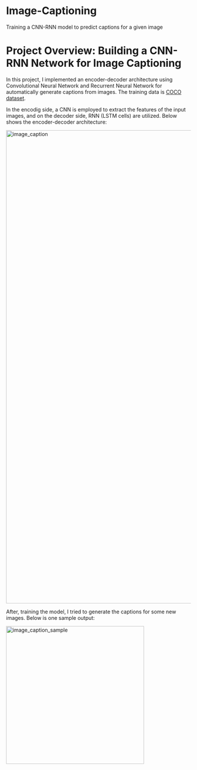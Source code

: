 # Image-Captioning
Training a CNN-RNN model to predict captions for a given image
# Project Overview: Building a CNN-RNN Network for Image Captioning
In this project, I implemented an encoder-decoder architecture using Convolutional Neural Network and Recurrent Neural Network for automatically generate captions from images. The training data is [COCO dataset](https://paperswithcode.com/dataset/coco).

In the encodig side, a CNN is employed to extract the features of the input images, and on the decoder side, RNN (LSTM cells) are utilized. Below shows the encoder-decoder architecture:





<img width="1291" alt="image_caption" src="https://github.com/hamidghasemi69/Image-Captioning/assets/22797186/23200d45-5d6c-48c2-aeb4-bf533b402714">




After, training the model, I tried to generate the captions for some new images. Below is one sample output:




<img width="376" alt="image_caption_sample" src="https://github.com/hamidghasemi69/Image-Captioning/assets/22797186/ea4e0aa1-657b-4e97-b1b0-4781e4b5f775">


